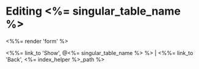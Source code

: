 # Editing <%= singular_table_name %>

<%%= render 'form' %>

<%%= link_to 'Show', @<%= singular_table_name %> %> |
<%%= link_to 'Back', <%= index_helper %>_path %>
